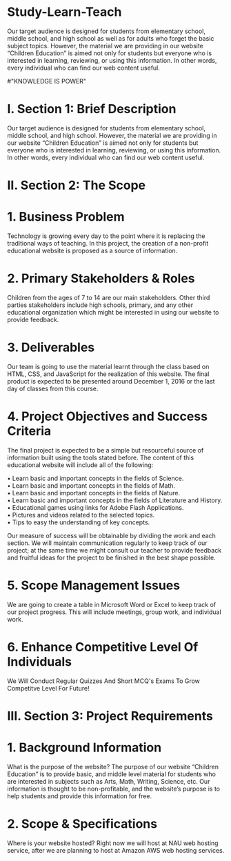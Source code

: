# Study-Learn-Teach
Our target audience is designed for students from elementary school, middle school, and high school as well as for adults who forget the basic subject topics.  However, the material we are providing in our website “Children Education” is aimed not only for students but everyone who is interested in learning, reviewing, or using this information. In other words, every individual who can find our web content useful.

#"KNOWLEDGE IS POWER"

# I.	Section 1: Brief Description

Our target audience is designed for students from elementary school, middle school, and high school. However, the material we are providing in our website “Children Education” is aimed not only for students but everyone who is interested in learning, reviewing, or using this information. In other words, every individual who can find our web content useful.

# II.	Section 2: The Scope

# 	1.	Business Problem

Technology is growing every day to the point where it is replacing the traditional ways of teaching. In this project, the creation of a non-profit educational website is proposed as a source of information. 

# 	2.	Primary Stakeholders & Roles

Children from the ages of 7 to 14 are our main stakeholders. Other third parties stakeholders include high schools, primary, and any other educational organization which might be interested in using our website to provide feedback.

#	3.	Deliverables

Our team is going to use the material learnt through the class based on HTML, CSS, and JavaScript for the realization of this website. The final product is expected to be presented around December 1, 2016 or the last day of classes from this course.

#	4.	Project Objectives and Success Criteria

The final project is expected to be a simple but resourceful source of information built using the tools stated before. The content of this educational website will include all of the following:

•	Learn basic and important concepts in the fields of Science.							
•	Learn basic and important concepts in the fields of Math.							
•	Learn basic and important concepts in the fields of Nature.							
•	Learn basic and important concepts in the fields of Literature and History.						
•	Educational games using links for Adobe Flash Applications.							
•	Pictures and videos related to the selected topics.								
•	Tips to easy the understanding of key concepts.

Our measure of success will be obtainable by dividing the work and each section. We will maintain communication regularly to keep track of our project; at the same time we might consult our teacher to provide feedback and fruitful ideas for the project 	to be finished in the best shape possible.

#	5.	Scope Management Issues

We are going to create a table in Microsoft Word or Excel to keep track of our project progress. This will include meetings, group work, and individual work.

# 6. Enhance Competitive Level Of Individuals
We Will Conduct Regular Quizzes And Short MCQ's Exams To Grow Competitve Level For Future!


# III.	Section 3: Project Requirements


#	1.	Background Information
What is the purpose of the website?
The purpose of our website “Children Education” is to provide basic, and middle level material for students who are interested in subjects such as Arts, Math, Writing, Science, etc. Our information is thought to be non-profitable, and the website’s purpose is to help students and provide this information for free.



#	2.	Scope & Specifications
Where is your website hosted?
Right now we will host at NAU web hosting service, after we are planning to host at Amazon AWS web hosting services.

